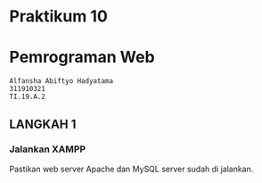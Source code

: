 # Praktikum 10
# Pemrograman Web
```
Alfansha Abiftyo Hadyatama
311910321
TI.19.A.2
```

## LANGKAH 1
### Jalankan XAMPP
Pastikan web server Apache dan MySQL server sudah di jalankan.

